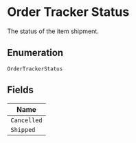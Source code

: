 
# Order Tracker Status

The status of the item shipment.

## Enumeration

`OrderTrackerStatus`

## Fields

| Name |
|  --- |
| `Cancelled` |
| `Shipped` |

